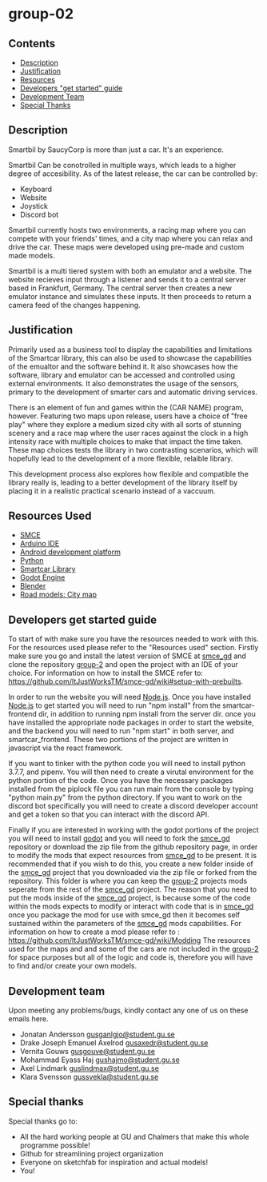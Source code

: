 # group-02
## Contents
- [Description](#description)
- [Justification](#justification)
- [Resources](#resources-used)
- [Developers "get started" guide](#Developers-get-started-guide)
- [Development Team](#development-team)
- [Special Thanks](#special-thanks)
## Description
Smartbil by SaucyCorp is more than just a car. It's an experience. 

Smartbil Can be conotrolled in multiple ways, which leads to a higher degree of accesibility. As of the latest release, the car can be controlled by: 
- Keyboard
- Website
- Joystick
- Discord bot

Smartbil currently hosts two environments, a racing map where you can compete with your friends' times, and a city map where you can relax and drive the car.
These maps were developed using pre-made and custom made models.

Smartbil is a multi tiered system with both an emulator and a website. The website recieves input through a listener and sends it to a central server based in Frankfurt, Germany. The central server then creates a new emulator instance and simulates these inputs. It then proceeds to return a camera feed of the changes happening.

## Justification
Primarily used as a business tool to display the capabilities and limitations of the Smartcar library, this can also be used to showcase the capabilities of the emualtor and the software behind it. It also showcases how the software, library and emulator can be accessed and controlled using external environments.
It also demonstrates the usage of the sensors, primary to the development of smarter cars and automatic driving services.

There is an element of fun and games within the (CAR NAME) program, however. Featuring two maps upon release, users have a choice of "free play" where they explore a medium sized city with all sorts of stunning scenery and a race map where the user races against the clock in a high intensity race with multiple choices to make that impact the time taken. These map choices tests the library in two contrasting scenarios, which will hopefully lead to the development of a more flexible, relaible library.

This development process also explores how flexible and compatible the library really is, leading to a better development of the library itself by placing it in a realistic practical scenario instead of a vaccuum.

## Resources Used
- [SMCE](https://github.com/ItJustWorksTM/smce-gd "SMCE github page")
- [Arduino IDE](https://www.arduino.cc/en/software "Arduino")
- [Android development platform](https://developer.android.com/studio "Android studio homepage")
- [Python](https://www.python.org/ "Python home page")
- [Smartcar Library](https://www.arduinolibraries.info/libraries/smartcar-shield "Smartcar Library")
- [Godot Engine](https://godotengine.org/ "Godot main page")
- [Blender](https://www.blender.org/ "Blender")
- [Road models: City map](https://sketchfab.com/3d-models/low-poly-modular-roads-free-asset-pack-d202f189bd5e46bb984eaa25398e200f)

## Developers get started guide
To start of with make sure you have the resources needed to work with this. For the resources used please refer to the "Resources used" section.
Firstly make sure you go and install the latest version of SMCE at [smce_gd](https://github.com/ItJustWorksTM/smce-gd) and clone the repository [group-2](https://github.com/DIT112-V21/group-02) and open the project with an IDE of your choice. 
For information on how to install the SMCE refer to: https://github.com/ItJustWorksTM/smce-gd/wiki#setup-with-prebuilts.


In order to run the website you will need [Node.js](https://nodejs.org/en/). Once you have installed [Node.js](https://nodejs.org/en/) to get started you will need to run "npm install" from the smartcar-frontend dir, in addition to running npm install from the server dir. once you have installed the appropriate node packages in order to start the website, and the backend you will need to run "npm start" in both server, and smartcar_frontend. These two portions of the project are written in javascript via the react framework.

If you want to tinker with the python code you will need to install python 3.7.7, and pipenv. You will then need to create a virutal environment for the python portion of the code. Once you have the necessary packages installed from the piplock file you can run main from the console by typing "python main.py" from the python directory. If you want to work on the discord bot specifically you will need to create a discord developer account and get a token so that you can interact with the discord API.

Finally if you are interested in working with the godot portions of the project you will need to install [godot](https://godotengine.org/) and you will need to fork the [smce_gd](https://github.com/ItJustWorksTM/smce-gd) repository or download the zip file from the github repository page, in order to modify the mods that expect resources from [smce_gd](https://github.com/ItJustWorksTM/smce-gd) to be present. It is recommended that if you wish to do this, you create a new folder inside of the [smce_gd](https://github.com/ItJustWorksTM/smce-gd) project that you downloaded via the zip file or forked from the repository. This folder is where you can keep the [group-2](https://github.com/DIT112-V21/group-02) projects mods seperate from the rest of the [smce_gd](https://github.com/ItJustWorksTM/smce-gd) project. The reason that you need to put the mods inside of the [smce_gd](https://github.com/ItJustWorksTM/smce-gd) project, is because some of the code within the mods expects to modify or interact with code that is in [smce_gd](https://github.com/ItJustWorksTM/smce-gd) once you package the mod for use with smce_gd then it becomes self sustained within the parameters of the [smce_gd](https://github.com/ItJustWorksTM/smce-gd) mods capabilities.
For information on how to create a mod please refer to : https://github.com/ItJustWorksTM/smce-gd/wiki/Modding
The resources used for the maps and and some of the cars are not included in the [group-2](https://github.com/DIT112-V21/group-02) for space purposes but all of the logic and code is, therefore you will have to find and/or create your own models. 





## Development team
Upon meeting any problems/bugs, kindly contact any one of us on these emails here.

- Jonatan Andersson                 gusganlgjo@student.gu.se
- Drake Joseph Emanuel Axelrod      gusaxedr@student.gu.se
- Vernita Gouws                     gusgouve@student.gu.se
- Mohammad Eyass Haj                gushajmo@student.gu.se
- Axel Lindmark                     guslindmax@student.gu.se
- Klara Svensson                    gussvekla@student.gu.se

## Special thanks
Special thanks go to:
- All the hard working people at GU and Chalmers that make this whole programme possible!
- Github for streamlining project organization
- Everyone on sketchfab for inspiration and actual models!
- You!
